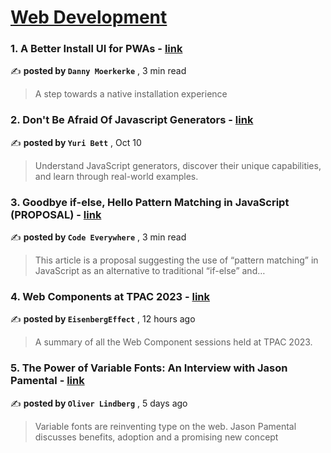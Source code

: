 
<h1><a href=https://medium.com/tag/web-development/recommended target="_blank" rel="noopener noreferrer">Web Development</a></h1>
<h3>1. A Better Install UI for PWAs - <a href=https://medium.com/itnext/a-better-install-ui-for-pwas-1033ad354c98?source=tag_recommended_feed---------0-84----------web_development----------0db5bac4_6651_4f1e_b276_feff68695d19------- target="_blank" rel="noopener noreferrer">link</a></h3>

✍️ **posted by `Danny Moerkerke`** <date> , 3 min read</date>

<blockquote>A step towards a native installation experience</blockquote>

<h3>2. Don't Be Afraid Of Javascript Generators - <a href=https://medium.com/stackademic/dont-be-afraid-of-javascript-generators-15c998aea652?source=tag_recommended_feed---------1-107----------web_development----------0db5bac4_6651_4f1e_b276_feff68695d19------- target="_blank" rel="noopener noreferrer">link</a></h3>

✍️ **posted by `Yuri Bett`** <date> , Oct 10</date>

<blockquote>Understand JavaScript generators, discover their unique capabilities, and learn through real-world examples.</blockquote>

<h3>3. Goodbye if-else, Hello Pattern Matching in JavaScript (PROPOSAL) - <a href=https://medium.com/javascript-in-plain-english/goodbye-if-else-hello-pattern-matching-in-javascript-52bd46eda41f?source=tag_recommended_feed---------2-85----------web_development----------0db5bac4_6651_4f1e_b276_feff68695d19------- target="_blank" rel="noopener noreferrer">link</a></h3>

✍️ **posted by `Code Everywhere`** <date> , 3 min read</date>

<blockquote>This article is a proposal suggesting the use of “pattern matching” in JavaScript as an alternative to traditional “if-else” and…</blockquote>

<h3>4. Web Components at TPAC 2023 - <a href=https://medium.com/@eisenbergeffect/web-components-at-tpac-2023-f6da57519eb9?source=tag_recommended_feed---------3-84----------web_development----------0db5bac4_6651_4f1e_b276_feff68695d19------- target="_blank" rel="noopener noreferrer">link</a></h3>

✍️ **posted by `EisenbergEffect`** <date> , 12 hours ago</date>

<blockquote>A summary of all the Web Component sessions held at TPAC 2023.</blockquote>

<h3>5. The Power of Variable Fonts: An Interview with Jason Pamental - <a href=https://medium.com/ux-and-front-end-interviews/the-power-of-variable-fonts-an-interview-with-jason-pamental-a38f56c6084?source=tag_recommended_feed---------4-107----------web_development----------0db5bac4_6651_4f1e_b276_feff68695d19------- target="_blank" rel="noopener noreferrer">link</a></h3>

✍️ **posted by `Oliver Lindberg`** <date> , 5 days ago</date>

<blockquote>Variable fonts are reinventing type on the web. Jason Pamental discusses benefits, adoption and a promising new concept</blockquote>


